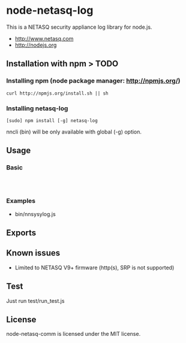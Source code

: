 # node-netasq-log

This is a NETASQ security appliance log library for node.js.

* http://www.netasq.com
* http://nodejs.org

## Installation with npm > TODO
### Installing npm (node package manager: http://npmjs.org/)

```
curl http://npmjs.org/install.sh || sh	
```

### Installing netasq-log

```
[sudo] npm install [-g] netasq-log
```
nncli (bin) will be only available with global (-g) option.


## Usage
### Basic 
```javascript
                                
		
```

### Examples
* bin/nnsysylog.js

## Exports 

## Known issues
* Limited to NETASQ V9+ firmware (http(s), SRP is not supported)


## Test
Just run test/run_test.js


## License
node-netasq-comm is licensed under the MIT license.
